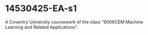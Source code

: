 # 14530425-EA-s1
A Coventry University coursework of the class "6006CEM Machine Learning and Related Applications".

